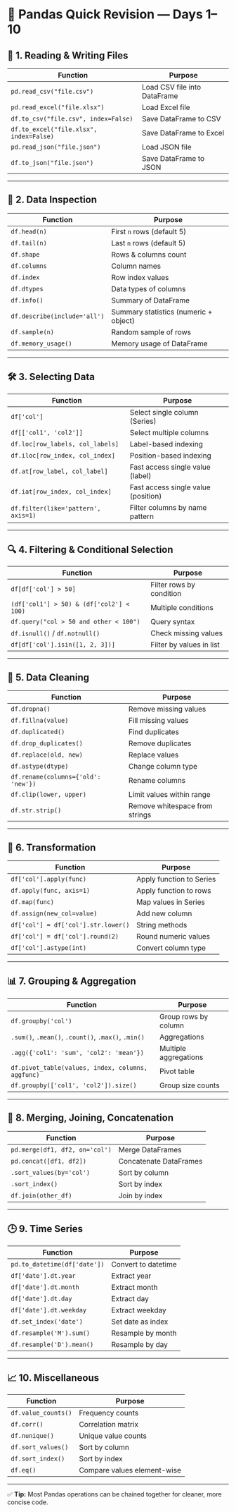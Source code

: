 # 🐼 Pandas Quick Revision — Days 1–10

## 📂 1. Reading & Writing Files
| Function | Purpose |
|----------|---------|
| `pd.read_csv("file.csv")` | Load CSV file into DataFrame |
| `pd.read_excel("file.xlsx")` | Load Excel file |
| `df.to_csv("file.csv", index=False)` | Save DataFrame to CSV |
| `df.to_excel("file.xlsx", index=False)` | Save DataFrame to Excel |
| `pd.read_json("file.json")` | Load JSON file |
| `df.to_json("file.json")` | Save DataFrame to JSON |

---

## 📄 2. Data Inspection
| Function | Purpose |
|----------|---------|
| `df.head(n)` | First `n` rows (default 5) |
| `df.tail(n)` | Last `n` rows (default 5) |
| `df.shape` | Rows & columns count |
| `df.columns` | Column names |
| `df.index` | Row index values |
| `df.dtypes` | Data types of columns |
| `df.info()` | Summary of DataFrame |
| `df.describe(include='all')` | Summary statistics (numeric + object) |
| `df.sample(n)` | Random sample of rows |
| `df.memory_usage()` | Memory usage of DataFrame |

---

## 🛠 3. Selecting Data
| Function | Purpose |
|----------|---------|
| `df['col']` | Select single column (Series) |
| `df[['col1', 'col2']]` | Select multiple columns |
| `df.loc[row_labels, col_labels]` | Label-based indexing |
| `df.iloc[row_index, col_index]` | Position-based indexing |
| `df.at[row_label, col_label]` | Fast access single value (label) |
| `df.iat[row_index, col_index]` | Fast access single value (position) |
| `df.filter(like='pattern', axis=1)` | Filter columns by name pattern |

---

## 🔍 4. Filtering & Conditional Selection
| Function | Purpose |
|----------|---------|
| `df[df['col'] > 50]` | Filter rows by condition |
| `(df['col1'] > 50) & (df['col2'] < 100)` | Multiple conditions |
| `df.query("col > 50 and other < 100")` | Query syntax |
| `df.isnull()` / `df.notnull()` | Check missing values |
| `df[df['col'].isin([1, 2, 3])]` | Filter by values in list |

---

## 🧹 5. Data Cleaning
| Function | Purpose |
|----------|---------|
| `df.dropna()` | Remove missing values |
| `df.fillna(value)` | Fill missing values |
| `df.duplicated()` | Find duplicates |
| `df.drop_duplicates()` | Remove duplicates |
| `df.replace(old, new)` | Replace values |
| `df.astype(dtype)` | Change column type |
| `df.rename(columns={'old': 'new'})` | Rename columns |
| `df.clip(lower, upper)` | Limit values within range |
| `df.str.strip()` | Remove whitespace from strings |

---

## 🔄 6. Transformation
| Function | Purpose |
|----------|---------|
| `df['col'].apply(func)` | Apply function to Series |
| `df.apply(func, axis=1)` | Apply function to rows |
| `df.map(func)` | Map values in Series |
| `df.assign(new_col=value)` | Add new column |
| `df['col'] = df['col'].str.lower()` | String methods |
| `df['col'] = df['col'].round(2)` | Round numeric values |
| `df['col'].astype(int)` | Convert column type |

---

## 📊 7. Grouping & Aggregation
| Function | Purpose |
|----------|---------|
| `df.groupby('col')` | Group rows by column |
| `.sum()`, `.mean()`, `.count()`, `.max()`, `.min()` | Aggregations |
| `.agg({'col1': 'sum', 'col2': 'mean'})` | Multiple aggregations |
| `df.pivot_table(values, index, columns, aggfunc)` | Pivot table |
| `df.groupby(['col1', 'col2']).size()` | Group size counts |

---

## 📎 8. Merging, Joining, Concatenation
| Function | Purpose |
|----------|---------|
| `pd.merge(df1, df2, on='col')` | Merge DataFrames |
| `pd.concat([df1, df2])` | Concatenate DataFrames |
| `.sort_values(by='col')` | Sort by column |
| `.sort_index()` | Sort by index |
| `df.join(other_df)` | Join by index |

---

## 🕒 9. Time Series
| Function | Purpose |
|----------|---------|
| `pd.to_datetime(df['date'])` | Convert to datetime |
| `df['date'].dt.year` | Extract year |
| `df['date'].dt.month` | Extract month |
| `df['date'].dt.day` | Extract day |
| `df['date'].dt.weekday` | Extract weekday |
| `df.set_index('date')` | Set date as index |
| `df.resample('M').sum()` | Resample by month |
| `df.resample('D').mean()` | Resample by day |

---

## 📈 10. Miscellaneous
| Function | Purpose |
|----------|---------|
| `df.value_counts()` | Frequency counts |
| `df.corr()` | Correlation matrix |
| `df.nunique()` | Unique value counts |
| `df.sort_values()` | Sort by column |
| `df.sort_index()` | Sort by index |
| `df.eq()` | Compare values element-wise |

---

✅ **Tip:** Most Pandas operations can be chained together for cleaner, more concise code.
